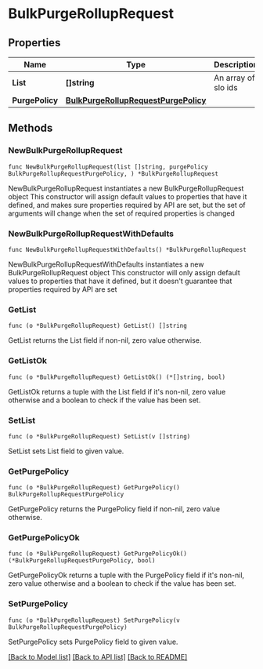 # BulkPurgeRollupRequest

## Properties

Name | Type | Description | Notes
------------ | ------------- | ------------- | -------------
**List** | **[]string** | An array of slo ids | 
**PurgePolicy** | [**BulkPurgeRollupRequestPurgePolicy**](BulkPurgeRollupRequestPurgePolicy.md) |  | 

## Methods

### NewBulkPurgeRollupRequest

`func NewBulkPurgeRollupRequest(list []string, purgePolicy BulkPurgeRollupRequestPurgePolicy, ) *BulkPurgeRollupRequest`

NewBulkPurgeRollupRequest instantiates a new BulkPurgeRollupRequest object
This constructor will assign default values to properties that have it defined,
and makes sure properties required by API are set, but the set of arguments
will change when the set of required properties is changed

### NewBulkPurgeRollupRequestWithDefaults

`func NewBulkPurgeRollupRequestWithDefaults() *BulkPurgeRollupRequest`

NewBulkPurgeRollupRequestWithDefaults instantiates a new BulkPurgeRollupRequest object
This constructor will only assign default values to properties that have it defined,
but it doesn't guarantee that properties required by API are set

### GetList

`func (o *BulkPurgeRollupRequest) GetList() []string`

GetList returns the List field if non-nil, zero value otherwise.

### GetListOk

`func (o *BulkPurgeRollupRequest) GetListOk() (*[]string, bool)`

GetListOk returns a tuple with the List field if it's non-nil, zero value otherwise
and a boolean to check if the value has been set.

### SetList

`func (o *BulkPurgeRollupRequest) SetList(v []string)`

SetList sets List field to given value.


### GetPurgePolicy

`func (o *BulkPurgeRollupRequest) GetPurgePolicy() BulkPurgeRollupRequestPurgePolicy`

GetPurgePolicy returns the PurgePolicy field if non-nil, zero value otherwise.

### GetPurgePolicyOk

`func (o *BulkPurgeRollupRequest) GetPurgePolicyOk() (*BulkPurgeRollupRequestPurgePolicy, bool)`

GetPurgePolicyOk returns a tuple with the PurgePolicy field if it's non-nil, zero value otherwise
and a boolean to check if the value has been set.

### SetPurgePolicy

`func (o *BulkPurgeRollupRequest) SetPurgePolicy(v BulkPurgeRollupRequestPurgePolicy)`

SetPurgePolicy sets PurgePolicy field to given value.



[[Back to Model list]](../README.md#documentation-for-models) [[Back to API list]](../README.md#documentation-for-api-endpoints) [[Back to README]](../README.md)


